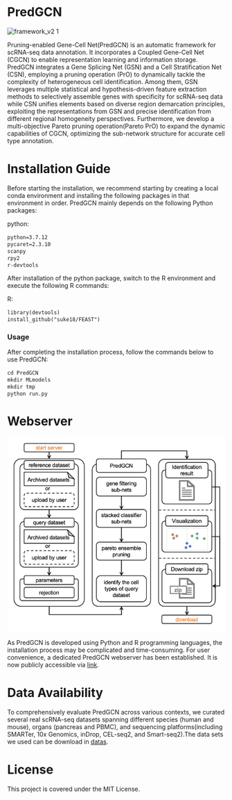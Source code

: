 # PredGCN

![framework_v2 1](https://github.com/IrisQi7/PredGCN/assets/67795742/90bb006d-07e4-4b41-a694-8437977e8d28)



Pruning-enabled Gene-Cell Net(PredGCN) is an automatic framework for scRNA-seq data annotation. It incorporates a Coupled Gene-Cell Net (CGCN) to enable representation learning and information storage. PredGCN integrates a Gene Splicing Net (GSN) and a Cell Stratification Net (CSN), employing a pruning operation (PrO) to dynamically tackle the complexity of heterogeneous cell identification. Among them, GSN leverages multiple statistical and hypothesis-driven feature extraction methods to selectively assemble genes with specificity for scRNA-seq data while CSN unifies elements based on diverse region demarcation principles, exploiting the representations from GSN and precise identification from different regional homogeneity perspectives. Furthermore, we develop a multi-objective Pareto pruning operation(Pareto PrO) to expand the dynamic capabilities of CGCN, optimizing the sub-network structure for accurate cell type annotation.

# Installation Guide
       
Before starting the installation, we recommend starting by creating a local conda environment and installing the following packages in that environment in order. PredGCN mainly depends on the following Python packages:
      
python:

    python=3.7.12
    pycaret=2.3.10
    scanpy
    rpy2
    r-devtools
    
After installation of the python package, switch to the R environment and execute the following R commands:
        
R:

    library(devtools)
    install_github("suke18/FEAST")

### Usage

After completing the installation process, follow the commands below to use PredGCN:

    cd PredGCN
    mkdir MLmodels
    mkdir tmp
    python run.py

# Webserver

![image](https://github.com/IrisQi7/PredGCN/blob/master/webserver_screenshoot.png)

As PredGCN is developed using Python and R programming languages, the installation process may be complicated and time-consuming. For user convenience, a dedicated PredGCN webserver has been established. It is now publicly accessible via <a href="https://www.aibio-lab.com/PredGCN/index/">link</a>.

# Data Availability

To comprehensively evaluate PredGCN across various contexts, we curated several real scRNA-seq datasets spanning different species (human and mouse), organs (pancreas and PBMC), and sequencing platforms(including SMARTer, 10x Genomics, inDrop, CEL-seq2, and Smart-seq2).The data sets we used can be download in <a href="https://figshare.com/articles/dataset/scCPEP/22333150">datas</a>.

# License
This project is covered under the MIT License.
